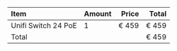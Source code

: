 
| Item | Amount | Price | Total |
| :--  | - | -: | -: |
| Unifi Switch 24 PoE | 1 |  € 459 | € 459 |
| Total | | | € 459 |
